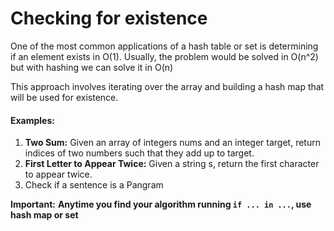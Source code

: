 # Checking for existence

One of the most common applications of a hash table or set is determining if an element exists in O(1). Usually,
the problem would be solved in O(n^2) but with hashing we can solve it in O(n)

This approach involves iterating over the array and building a hash map that will be used for existence.

#### Examples: 
1. **Two Sum:** Given an array of integers nums and an integer target, return indices of two numbers such that they add up to target.
2. **First Letter to Appear Twice:** Given a string s, return the first character to appear twice.
3. Check if a sentence is a Pangram

**Important:**
**Anytime you find your algorithm running `if ... in ...`, use hash map or set**
